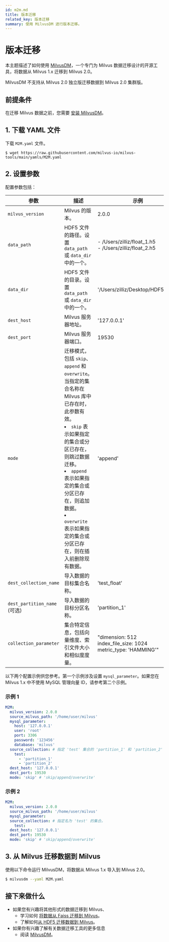 ```yaml
---
id: m2m.md
title: 版本迁移
related_key: 版本迁移
summary: 使用 MilvusDM 进行版本迁移。
---
```


# 版本迁移

本主题描述了如何使用 [MilvusDM](migrate_overview.md)，一个专门为 Milvus 数据迁移设计的开源工具，将数据从 Milvus 1.x 迁移到 Milvus 2.0。

<div class="alert note">
MilvusDM 不支持从 Milvus 2.0 独立版迁移数据到 Milvus 2.0 集群版。
</div>

## 前提条件

在迁移 Milvus 数据之前，您需要 [安装 MilvusDM](milvusdm_install.md)。

## 1. 下载 YAML 文件

下载 `M2M.yaml` 文件。

```
$ wget https://raw.githubusercontent.com/milvus-io/milvus-tools/main/yamls/M2M.yaml
```

## 2. 设置参数

配置参数包括：

| 参数                         | 描述                                                                                                                                                                                                                                                                                                                     | 示例                                                                      |
| ---------------------------- | ------------------------------------------------------------------------------------------------------------------------------------------------------------------------------------------------------------------------------------------------------------------------------------------------------------------------ | ------------------------------------------------------------------------- |
| `milvus_version`             | Milvus 的版本。                                                                                                                                                                                                                                                                                                          | 2.0.0                                                                     |
| `data_path`                  | HDF5 文件的路径。设置 `data_path` 或 `data_dir` 中的一个。                                                                                                                                                                                                                                                               | - /Users/zilliz/float_1.h5 <br/> - /Users/zilliz/float_2.h5               |
| `data_dir`                   | HDF5 文件的目录。设置 `data_path` 或 `data_dir` 中的一个。                                                                                                                                                                                                                                                               | '/Users/zilliz/Desktop/HDF5_data'                                         |
| `dest_host`                  | Milvus 服务器地址。                                                                                                                                                                                                                                                                                                      | '127.0.0.1'                                                               |
| `dest_port`                  | Milvus 服务器端口。                                                                                                                                                                                                                                                                                                      | 19530                                                                     |
| `mode`                       | 迁移模式，包括 `skip`、`append` 和 `overwrite`。当指定的集合名称在 Milvus 库中已存在时，此参数有效。 <br/> <li>`skip` 表示如果指定的集合或分区已存在，则跳过数据迁移。</li> <li>`append` 表示如果指定的集合或分区已存在，则追加数据。</li> <li>`overwrite` 表示如果指定的集合或分区已存在，则在插入前删除现有数据。</li> | 'append'                                                                  |
| `dest_collection_name`       | 导入数据的目标集合名称。                                                                                                                                                                                                                                                                                                 | 'test_float'                                                              |
| `dest_partition_name` (可选) | 导入数据的目标分区名称。                                                                                                                                                                                                                                                                                                 | 'partition_1'                                                             |
| `collection_parameter`       | 集合特定信息，包括向量维度、索引文件大小和相似度度量。                                                                                                                                                                                                                                                                   | "dimension: 512 <br/> index_file_size: 1024 <br/> metric_type: 'HAMMING'" |

以下两个配置示例供您参考。第一个示例涉及设置 `mysql_parameter`。如果您在 Milvus 1.x 中不使用 MySQL 管理向量 ID，请参考第二个示例。

### 示例 1

```yaml
M2M:
  milvus_version: 2.0.0
  source_milvus_path: '/home/user/milvus'
  mysql_parameter:
    host: '127.0.0.1'
    user: 'root'
    port: 3306
    password: '123456'
    database: 'milvus'
  source_collection: # 指定 'test' 集合的 'partition_1' 和 'partition_2' 分区。
    test:
      - 'partition_1'
      - 'partition_2'
  dest_host: '127.0.0.1'
  dest_port: 19530
  mode: 'skip' # 'skip/append/overwrite'
```

### 示例 2

```yaml
M2M:
  milvus_version: 2.0.0
  source_milvus_path: '/home/user/milvus'
  mysql_parameter:
  source_collection: # 指定名为 'test' 的集合。
    test:
  dest_host: '127.0.0.1'
  dest_port: 19530
  mode: 'skip' # 'skip/append/overwrite'
```

## 3. 从 Milvus 迁移数据到 Milvus

使用以下命令运行 MilvusDM，将数据从 Milvus 1.x 导入到 Milvus 2.0。

```bash
$ milvusdm --yaml M2M.yaml
```

## 接下来做什么

- 如果您有兴趣将其他形式的数据迁移到 Milvus、
  - 学习如何 [将数据从 Faiss 迁移到 Milvus](f2m.md)。
  - 了解如何[从 HDF5 迁移数据到 Milvus](h2m.md)。
- 如果你有兴趣了解有关数据迁移工具的更多信息
  - 阅读 [MilvusDM](migrate_overview.md)。
